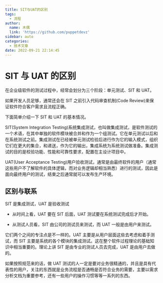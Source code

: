 ```yaml
---
title: SIT与UAT的区别
tags:
  - 流程
author:
  name: 木偶
  link: 'https://github.com/puppetdevz'
sidebar: auto
categories:
  - 技术文章
date: 2022-09-21 22:14:45
---
```


# SIT 与 UAT 的区别

在企业级软件的测试过程中，经常会划分为三个阶段：单元测试、SIT 和 UAT。

如果开发人员足够，通常还会在 SIT 之前引入代码审查机制(Code Review)来保证软件符合客户需求且流程正确。

下面简单介绍一下 SIT 和 UAT 的基本情况。

SIT(System Integration Testing)系统集成测试，也叫做集成测试，是软件测试的一个术语，在其中单独的软件模块被合并和作为一个组测试。它在单元测试以后和在系统测试之前。集成测试在已经被单元测试检验后进行作为它的输入模式，组织它们在更大的集合，和递送，作为它的输出，集成系统为系统测试做准备。集成测试的目的是校验功能、性能和可靠性要求，配置在主设计项目中。

UAT(User Acceptance Testing)用户验收测试，通常是由最终软件的用户（通常这些用户不了解软件的具体逻辑，而对业务逻辑却相当熟悉）进行的测试，因此是面向最终用户的测试，结束之后通常就可以发布生产环境。

## 区别与联系

SIT 是集成测试，UAT 是验收测试

- 从时间上看，UAT 要在 SIT 后面，UAT 测试要在系统测试完成后才开始。

- 从测试人员看，SIT 由公司的测试员来测试，而 UAT 一般是由用户来测试。

它们两个之间的专注点是不一样的。UAT 主要是从用户层面这些去考虑和着手测试，而 SIT 主要是系统的各个模块的集成测试。这在整个软件过程理论的基础知识中相当重要的。理论上讲 SIT 是由专业的测试人员去完成，UAT 是由用户去做的。

如果按照规范来的话，做 UAT 测试的人一定是要对业务很精通的，并且是具有代表性的用户，关注的东西就是业务流程是否通畅是否符合业务的需要，主要以需求分析文档为重要参考，还有一些用户的操作习惯等等一系列的东西。
